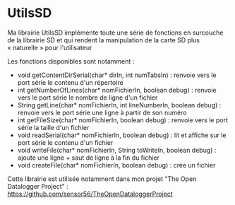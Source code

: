 UtilsSD
=======

Ma librairie UtilsSD implémente toute une série de fonctions en surcouche de la librairie SD et qui rendent la manipulation de la carte SD plus « naturelle » pour l'utilisateur 

Les fonctions disponibles sont notamment : 
* void getContentDirSerial(char* dirIn, int numTabsIn) : renvoie vers le port série le contenu d'un répertoire
* int getNumberOfLines(char* nomFichierIn, boolean debug) : renvoie vers le port série le nombre de ligne d'un fichier
* String getLine(char* nomFichierIn, int lineNumberIn, boolean debug) : renvoie vers le port série une ligne à partir de son numéro
* int getFileSize(char* nomFichierIn, boolean debug) : renvoie vers le port série la taille d'un fichier
* void readSerial(char* nomFichierIn, boolean debug) : lit et affiche sur le port série le contenu d'un fichier
* void writeFile(char* nomFichierIn, String toWriteIn, boolean debug) : ajoute une ligne + saut de ligne à la fin du fichier
* void createFile(char* nomFichierIn, boolean debug) : crée un fichier 

Cette librairie est utilisée notamment dans mon projet "The Open Datalogger Project" : 
https://github.com/sensor56/TheOpenDataloggerProject 


